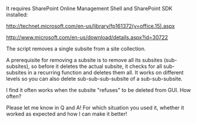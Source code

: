 It requires SharePoint Online Management Shell and SharePoint SDK installed:

http://technet.microsoft.com/en-us/library/fp161372(v=office.15).aspx

http://www.microsoft.com/en-us/download/details.aspx?id=30722

 

The script removes a single subsite from a site collection.

A prerequisite for removing a subsite is to remove all its subsites (sub-subsites), so before it deletes the actual subsite, it checks for all sub-subsites in a recurring function and deletes them all. It works on different levels so you can also delete sub-sub-sub-subsite of a sub-sub-subsite.

I find it often works when the subsite "refuses" to be deleted from GUI. How often?

Please let me know in Q and A! For which situation you used it, whether it worked as expected and how I can make it better!